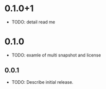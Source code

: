 # 0.1.0+1

* TODO: detail read me

# 0.1.0

* TODO: examle of multi snapshot and license

## 0.0.1

* TODO: Describe initial release.
